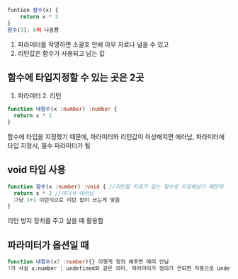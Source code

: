 ```typescript
funtion 함수(x) {
    return x * 2
}
함수(3); 6이 나옴뿅
```

1. 파라미터를 작명하면 소괄호 안에 아무 자료나 널을 수 있고
2. 리턴값은 함수가 사용되고 남는 값

## 함수에 타입지정할 수 있는 곳은 2곳
1. 파라미터 2. 리턴
```typescript
function 내함수(x :number) :number { 
  return x * 2 
}
```
함수에 타입을 지정했기 때문에, 파라미터와 리턴값이 이상해지면 에러남, 파라미터에 타입 지정시,  필수 파라미터가 됨

## void 타입 사용
```typescript
function 함수(x :number) :void { //리턴할 자료가 없는 함수로 지정해놨기 때문에
  return x * 2 //여기서 에러남 
  그냥 1+1 이런식으로 리턴 없이 쓰는게 맞음
}
```
리턴 방지 장치를 주고 싶을 때 활용함

## 파라미터가 옵션일 때
```typescript
function 내함수(x? :number){} 이렇게 정의 해주면 에러 안남
?가 사실 x:number | undefined와 같은 의미, 파라미터가 정의가 안되면 자동으로 undefined가되는 것을 반영한 것
```
